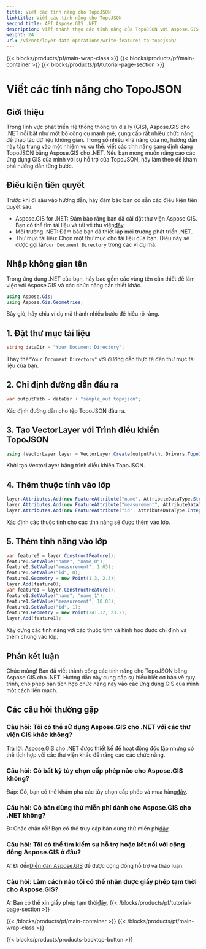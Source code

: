 ```yaml
---
title: Viết các tính năng cho TopoJSON
linktitle: Viết các tính năng cho TopoJSON
second_title: API Aspose.GIS .NET
description: Viết thành thạo các tính năng của TopoJSON với Aspose.GIS cho .NET. Thực hiện theo hướng dẫn từng bước của chúng tôi. Nâng cao các ứng dụng GIS của bạn.
weight: 24
url: /vi/net/layer-data-operations/write-features-to-topojson/
---
```


{{< blocks/products/pf/main-wrap-class >}}
{{< blocks/products/pf/main-container >}}
{{< blocks/products/pf/tutorial-page-section >}}

# Viết các tính năng cho TopoJSON

## Giới thiệu
Trong lĩnh vực phát triển Hệ thống thông tin địa lý (GIS), Aspose.GIS cho .NET nổi bật như một bộ công cụ mạnh mẽ, cung cấp rất nhiều chức năng để thao tác dữ liệu không gian. Trong số nhiều khả năng của nó, hướng dẫn này tập trung vào một nhiệm vụ cụ thể: viết các tính năng sang định dạng TopoJSON bằng Aspose.GIS cho .NET. Nếu bạn mong muốn nâng cao các ứng dụng GIS của mình với sự hỗ trợ của TopoJSON, hãy làm theo để khám phá hướng dẫn từng bước.
## Điều kiện tiên quyết
Trước khi đi sâu vào hướng dẫn, hãy đảm bảo bạn có sẵn các điều kiện tiên quyết sau:
-  Aspose.GIS for .NET: Đảm bảo rằng bạn đã cài đặt thư viện Aspose.GIS. Bạn có thể tìm tài liệu và tải về thư viện[đây](https://reference.aspose.com/gis/net/).
- Môi trường .NET: Đảm bảo bạn đã thiết lập môi trường phát triển .NET.
-  Thư mục tài liệu: Chọn một thư mục cho tài liệu của bạn. Điều này sẽ được gọi là`Your Document Directory` trong các ví dụ mã.
## Nhập không gian tên
Trong ứng dụng .NET của bạn, hãy bao gồm các vùng tên cần thiết để làm việc với Aspose.GIS và các chức năng cần thiết khác.
```csharp
using Aspose.Gis;
using Aspose.Gis.Geometries;
```
Bây giờ, hãy chia ví dụ mã thành nhiều bước để hiểu rõ ràng.
## 1. Đặt thư mục tài liệu
```csharp
string dataDir = "Your Document Directory";
```
 Thay thế`"Your Document Directory"` với đường dẫn thực tế đến thư mục tài liệu của bạn.
## 2. Chỉ định đường dẫn đầu ra
```csharp
var outputPath = dataDir + "sample_out.topojson";
```
Xác định đường dẫn cho tệp TopoJSON đầu ra.
## 3. Tạo VectorLayer với Trình điều khiển TopoJSON
```csharp
using (VectorLayer layer = VectorLayer.Create(outputPath, Drivers.TopoJson))
```
Khởi tạo VectorLayer bằng trình điều khiển TopoJSON.
## 4. Thêm thuộc tính vào lớp
```csharp
layer.Attributes.Add(new FeatureAttribute("name", AttributeDataType.String));
layer.Attributes.Add(new FeatureAttribute("measurement", AttributeDataType.Double));
layer.Attributes.Add(new FeatureAttribute("id", AttributeDataType.Integer));
```
Xác định các thuộc tính cho các tính năng sẽ được thêm vào lớp.
## 5. Thêm tính năng vào lớp
```csharp
var feature0 = layer.ConstructFeature();
feature0.SetValue("name", "name_0");
feature0.SetValue("measurement", 1.03);
feature0.SetValue("id", 0);
feature0.Geometry = new Point(1.3, 2.3);
layer.Add(feature0);
var feature1 = layer.ConstructFeature();
feature1.SetValue("name", "name_1");
feature1.SetValue("measurement", 10.03);
feature1.SetValue("id", 1);
feature1.Geometry = new Point(241.32, 23.2);
layer.Add(feature1);
```
Xây dựng các tính năng với các thuộc tính và hình học được chỉ định và thêm chúng vào lớp.
## Phần kết luận
Chúc mừng! Bạn đã viết thành công các tính năng cho TopoJSON bằng Aspose.GIS cho .NET. Hướng dẫn này cung cấp sự hiểu biết cơ bản về quy trình, cho phép bạn tích hợp chức năng này vào các ứng dụng GIS của mình một cách liền mạch.
## Các câu hỏi thường gặp
### Câu hỏi: Tôi có thể sử dụng Aspose.GIS cho .NET với các thư viện GIS khác không?
Trả lời: Aspose.GIS cho .NET được thiết kế để hoạt động độc lập nhưng có thể tích hợp với các thư viện khác để nâng cao các chức năng.
### Câu hỏi: Có bất kỳ tùy chọn cấp phép nào cho Aspose.GIS không?
 Đáp: Có, bạn có thể khám phá các tùy chọn cấp phép và mua hàng[đây](https://purchase.aspose.com/buy).
### Câu hỏi: Có bản dùng thử miễn phí dành cho Aspose.GIS cho .NET không?
 Đ: Chắc chắn rồi! Bạn có thể truy cập bản dùng thử miễn phí[đây](https://releases.aspose.com/).
### Câu hỏi: Tôi có thể tìm kiếm sự hỗ trợ hoặc kết nối với cộng đồng Aspose.GIS ở đâu?
 A: Đi đến[Diễn đàn Aspose.GIS](https://forum.aspose.com/c/gis/33) để được cộng đồng hỗ trợ và thảo luận.
### Câu hỏi: Làm cách nào tôi có thể nhận được giấy phép tạm thời cho Aspose.GIS?
 A: Bạn có thể xin giấy phép tạm thời[đây](https://purchase.aspose.com/temporary-license/).
{{< /blocks/products/pf/tutorial-page-section >}}

{{< /blocks/products/pf/main-container >}}
{{< /blocks/products/pf/main-wrap-class >}}

{{< blocks/products/products-backtop-button >}}
